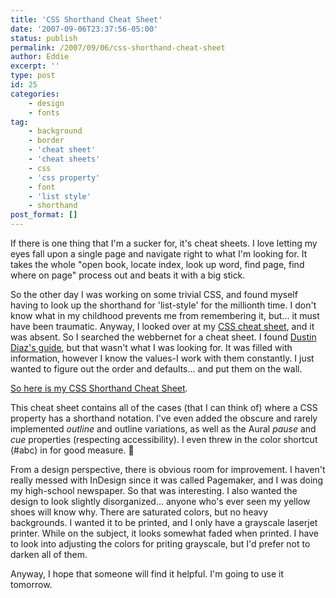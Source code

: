```yaml
---
title: 'CSS Shorthand Cheat Sheet'
date: '2007-09-06T23:37:56-05:00'
status: publish
permalink: /2007/09/06/css-shorthand-cheat-sheet
author: Eddie
excerpt: ''
type: post
id: 25
categories:
    - design
    - fonts
tag:
    - background
    - border
    - 'cheat sheet'
    - 'cheat sheets'
    - css
    - 'css property'
    - font
    - 'list style'
    - shorthand
post_format: []
---
```

If there is one thing that I'm a sucker for, it's cheat sheets. I love letting my eyes fall upon a single page and navigate right to what I'm looking for. It takes the whole "open book, locate index, look up word, find page, find where on page" process out and beats it with a big stick.

So the other day I was working on some trivial CSS, and found myself having to look up the shorthand for 'list-style' for the millionth time. I don't know what in my childhood prevents me from remembering it, but... it must have been traumatic. Anyway, I looked over at my [CSS cheat sheet](http://www.ilovejackdaniels.com/cheat-sheets/css-cheat-sheet/), and it was absent. So I searched the webbernet for a cheat sheet. I found [Dustin Diaz's guide](http://www.dustindiaz.com/css-shorthand/), but that wasn't what I was looking for. It was filled with information, however I know the values-I work with them constantly. I just wanted to figure out the order and defaults... and put them on the wall.

[So here is my CSS Shorthand Cheat Sheet](http://edwardwelker.com/2007/09/06/css-shorthand-cheat-sheet/css-shorthand-cheat-sheet/ "CSS Shorthand Cheat Sheet").

This cheat sheet contains all of the cases (that I can think of) where a CSS property has a shorthand notation. I've even added the obscure and rarely implemented *outline* and outline variations, as well as the Aural *pause* and *cue* properties (respecting accessibility). I even threw in the color shortcut (#abc) in for good measure. 🙂

From a design perspective, there is obvious room for improvement. I haven't really messed with InDesign since it was called Pagemaker, and I was doing my high-school newspaper. So that was interesting. I also wanted the design to look slightly disorganized... anyone who's ever seen my yellow shoes will know why. There are saturated colors, but no heavy backgrounds. I wanted it to be printed, and I only have a grayscale laserjet printer. While on the subject, it looks somewhat faded when printed. I have to look into adjusting the colors for priting grayscale, but I'd prefer not to darken all of them.

Anyway, I hope that someone will find it helpful. I'm going to use it tomorrow.